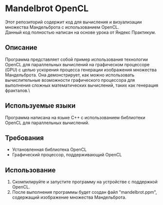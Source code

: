 # Mandelbrot OpenCL

Этот репозиторий содержит код для вычисления и визуализации множества Мандельброта с использованием OpenCL.\
Данный код полностью написан на основе урока от Яндекс Практикум.

## Описание

Программа представляет собой пример использования технологии OpenCL для параллельных вычислений на графическом процессоре (GPU) с целью ускорения процесса генерации изображения множества Мандельброта.
Она демонстрирует, как можно использовать вычислительные возможности графического процессора для выполнения сложных математических вычислений, таких как генерация фракталов.\

## Используемые языки

Программа написана на языке C++ с использованием библиотеки OpenCL для параллельных вычислений.

## Требования

- Установленная библиотека OpenCL
- Графический процессор, поддерживающий OpenCL

## Использование

1. Скомпилируйте и запустите программу на устройстве с поддержкой OpenCL.
2. После выполнения программы будет создан файл "mandelbrot.ppm", содержащий изображение множества Мандельброта.
